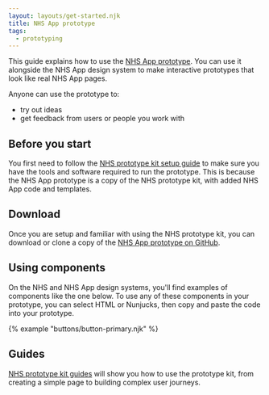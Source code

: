 ```yaml
---
layout: layouts/get-started.njk
title: NHS App prototype
tags:
  - prototyping
---
```


This guide explains how to use the [NHS App prototype](https://github.com/nhsuk/nhsapp-prototype). You can use it alongside the NHS App design system to make interactive prototypes that look like real NHS App pages.

Anyone can use the prototype to:

- try out ideas
- get feedback from users or people you work with

## Before you start

You first need to follow the [NHS prototype kit setup guide](https://prototype-kit.service-manual.nhs.uk/install) to make sure you have the tools and software required to run the prototype. This is because the NHS App prototype is a copy of the NHS prototype kit, with added NHS App code and templates.

## Download

Once you are setup and familiar with using the NHS prototype kit, you can download or clone a copy of the [NHS App prototype on GitHub](https://github.com/nhsuk/nhsapp-prototype).

## Using components

On the NHS and NHS App design systems, you'll find examples of components like the one below. To use any of these components in your prototype, you can select HTML or Nunjucks, then copy and paste the code into your prototype.

{% example "buttons/button-primary.njk" %}

## Guides

[NHS prototype kit guides](https://prototype-kit.service-manual.nhs.uk/how-tos) will show you how to use the prototype kit, from creating a simple page to building complex user journeys.
